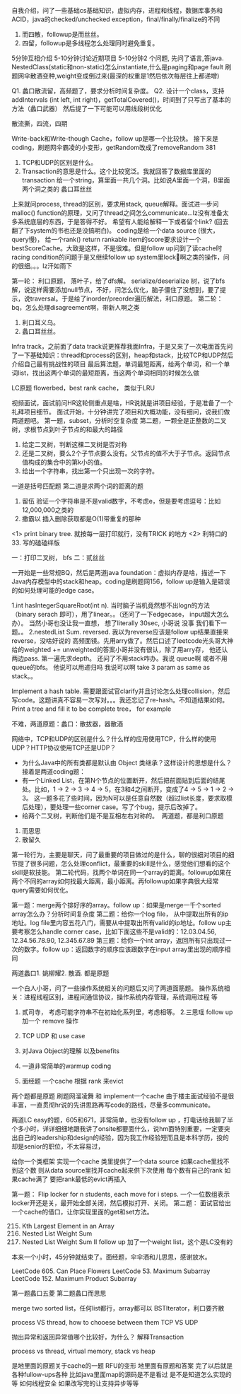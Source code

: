 自我介绍，问了一些基础cs基础知识，虚拟内存，进程和线程，数据库事务和ACID，java的checked/unchecked exception，final/finally/finalize的不同
1. 而四散，followup是而丝丝。
2. 四留，followup是多线程怎么处理同时避免重复。

5分钟互相介绍 5-10分钟讨论近期项目 5-10分钟2 个问题, 先问了语言,答java.
NestedClass(static和non-static)怎么instantiate,什么是paging和page fault
刷题网伞散酒变种,weight变成倒过来(最深的权重是1然后依次每层往上都递增)

Q1. 蠡口散流留，高频题了，要求分析时间复杂度。
Q2. 设计一个class，支持addIntervals (int left, int right)，getTotalCovered()，时间到了只写出了基本的方法‍‍‍‌‍‍‍‍‍‌‍‍‌‍‌‍‌‍‍（蠡口武器）
然后提了一下可能可以用线段树优化

散流撕，四流，四期

Write-back和Write-though Cache，follow up是哪一个比较快。
接下来是coding，刷题网伞霸凌的小变形，getRandom改成了removeRandom
381

1. TCP和UDP的区别是什么。
2. Transaction的意思是什么。这个比较宽泛。我就回答了数据库里面的transaction
给一个string，算里面一共几个洞。比如说A里面一个洞，B里面两个洞之类的
蠡口耳丝丝

上来就问process, thread的区别，要求用stack, queue解释。面试进一步问malloc() function的原理，又问了thread之间怎么communicate...lz没有准备太多系统底层的东西，于是答得不好。 希望有人能给解释一下或者留个link? (回去翻了下system的书也还是没搞明白)。
coding是给一个data source (很大，query慢)， 给一个rank() return rankable item的score要求设计一个bestScoreCache。大致是这样，不是很难。但是fo‍‍‍‌‍‍‍‍‍‌‍‍‌‍‌‍‌‍‍llow up问到了读cache时racing condition的问题于是又继续follow up system里lock啊之类的操作，问的很细。。。lz汗如雨下

第一轮： 利口原题， 落叶子，给了dfs解。 serialize/deserialize 树，说了bfs解，说这样需要添加null节点，不好，问怎么优化，脑子僵住了没想到，要了提示，说traversal。于是给了inorder/preorder遍历解法，利‍‍‍‌‍‍‍‍‍‌‍‍‌‍‌‍‌‍‍口原题。
第二轮： bq，怎么处理disagreement啊，带新人啊之类

1. 利口耳义乌。
2. 蠡口耳丝丝。


Infra track，之前面了data track说更推荐我面Infra，于是又来了一次电面首先问了一下基础知识：thread和process的区别，heap和stack，比较TCP和UDP然后介绍自己最有挑战性的项目
最后算法题，单词最短距离，给两个单词，和一个单词list，找出这两个单词的最短距离，当这两个单词相同的时候怎么做

LC原题 flowerbed，best rank cache， 类似于LRU


视频面试，面试前问HR这轮侧重点是啥，HR说就是讲项目经验，于是准备了一个礼拜项目细节。
面试开始，十分钟讲完了项目和大概功能，没有细问，说我们做两道题吧。
第一题，subset，分析时空复杂度
第二题，一颗全是正整数的二叉树，求根节点到叶子节点的和最大的路径

1. 给定二叉树，判断这棵二叉树是否对称
2. 还是二叉树，要么2个子节点要么没有。父节点的值不大于子节点。返回节点值构成的集合中的第k小的值。
3. 给出一个字符串，找出第一个只出现一次的字符。

一道是括号匹配题
第二道是求两个词的距离的题

1. 留伍 验证一个字符串是不是valid数字，不考虑e，但是要考虑逗号：比如12,000,000之类的
2. 撒霸以 插入删除获取都是O(1)带重复的那种

<1> print binary tree.   就按每一层打印就行，没有TRICK 的地方
<2> 利特口的 33. 写的磕磕绊版

一：打印二叉树， bfs
二：贰丝丝

一开始是一些常规BQ，然后是两道java foundation：虚拟内存是啥，描述一下Java内存模型中的stack和heap。coding是刷题网156，foll‍‍‍‌‍‍‍‍‍‌‍‍‌‍‌‍‌‍‍ow up是输入是错误的如何处理可能的edge case。

1.int  hasIntegerSquareRoot(int n).   当时脑子当机竟然想不出logn的方法 （binary serach 即可），用了linear。。（还问了一下edgecase， input超大怎么办）。 当然小哥也没让我一直想， 想了literally 30sec, 小哥说 没事 我们看下一题。。
2.nestedList Sum.   reversed.  我以为reverse应该是follow up结果直接来reverse，没啥好说的 高频面镜。先用arry做了。然后口述了leetcode光头哥大神给的weighted += unweighted的答案小哥并没有很认，除了用arry存， 他还认 两边pass. 第一遍先求depth。 还问了不用stack咋办。我说 queue啊 或者不用queue的bfs。 他说可以用递归吗 我说可以啊  take 3 param  as same ‍‍‍‌‍‍‍‍‍‌‍‍‌‍‌‍‌‍‍as stack。。

Implement a hash table. 需要跟面试官clarify并且讨论怎么处理collision，然后写code。这题讲真不容易一次写对。。。我还忘记了re-hash。不知道结果如何。
Print a tree and fill it to be complete tree， for example

不难，两道原题：蠡口：散拔器，器散酒


 网络中，TCP和UDP的区别是什么？什么样的应用使用TCP，什么样的使用UDP？HTTP协议使用TCP还是UDP？
- 为什么Java中的所有类都是默认由 Object 类继承？这样设计的思想是什么？
接着是两道coding题：
- 有一个Linked List，在第N个节点的位置断开，然后把前面贴到后面的结尾处。比如，1 -> 2 -> 3 -> 4 -> 5，在3和4之间断开，变成了4 -> 5 -> 1 -> 2 -> 3。
这一题多花了些时间，因为N可以是任意自然数（超过list长度，要求取模后处理），要处理一些corner case。写了个bug，提示后改掉了。
- 给两个二叉树，判断他们是不是互相左右对称的。
‍‍‍‌‍‍‍‍‍
两道题，都是利口原题
1. 而思思
2. 散留久

第一轮行为，主要是聊天，问了最重要的项目做过的是什么，聊的很细对项目的细节提了很多问题，怎么处理conflict，最重要的skill是什么，感觉他们想看的这个skill是软技能。
第二轮代码，找两个单词在同一个array的距离。followup如果在两个不同的array如何找最大距离，最小距离。再followup如果字典很大经常query需要如何优化。

第一题：merge两个排好序的array。follow up：如果是merge一千个sorted array怎么办？分析时间复杂度
第二题：给你一个log file， 从中提取出所有的ip地址。log file里内容五花八门，需要从中提取出所有valid的ip地址。follow up主要考察怎么handle corner case，比如下面这些不是valid的：12.03.04.56, 1‍‍‍‌‍‍‍‍‍‌‍‍‌‍‌‍‌‍‍2.34.56.78.90, 12.345.67.89
第三题：给你一个int array，返回所有只出现过一次的数字。follow up：返回数字的顺序应该跟数字在input array里出现的顺序相同


两道蠡口1. 姚柳耀2. 散酒. 都是原题

一个白人小哥，问了一些操作系统相关的问题后又问了两道面筋题。
操作系统相关：进程线程区别，进程间通信协议，操作系统内存管理，系统调用过程 等
1. 貳司寺， 考虑可能字符串不在初始化系列里，考虑相等。 2.三思瑶 follow up 加一个 remove 操作

1. TCP UDP 和 use case
2. 对Java Object的理解 以及benefits
3. 一道非常简单的warmup coding
4. 面经题 一个cache 根据 rank 来evict

两个题都是原题 刷题网溜凌舞 和 implement一个cache
由于楼主面试经验不是很丰富，一直贯彻hr说的先讲思路再写code的路线，尽量多communicate。

两道LC easy的题，605和671，非常简单，也没有follow up
，打电话给我聊了半个多小时，详详细细地跟我讲了onsite都要面什么，说hm面特别重要，一定要突出自己的leadership和design的经验，因为我工作经验短而且是本科学历，投的却是senior的职位，不太容易过，

给你一个类框架 实现一个cache 类里提供了一个data source 如果cache里找不到这个数 则从data source里找并cache起来供下次使用 每个数有自‍‍‍‌‍‍‍‍‍‌‍‍‌‍‌‍‌‍‍己的rank 如果cache满了 要把rank最低的evict再插入

第一题： Flip locker for n students, each move for i steps.  一个一位数组表示locker开还是关，最开始全部关闭，然后模拟打开、关闭。
第二题： 面试官给出一个cache的借口，让你实现里面的get和set方法。


215. Kth Largest Element in an Array
339. Nested List Weight Sum
364. Nested List Weight Sum II
follow up 加了一个weigh‍‍‍‌‍‍‍‍‍‌‍‍‌‍‌‍‌‍‍t list，这个是LC没有的

本来一个小时，45分钟就结束了。面经题，伞伞酒和儿思思，感谢放水。

LeetCode 605. Can Place Flowers
LeetCode 53. Maximum Subarray
LeetCode 152. Maximum Product Subarray

第一题蠡口五菱
第二题蠡口而思思

merge two sorted list，任何list都行，array都可以
BSTIterator，利口要齐散

process VS thread,  how to chooese between them   TCP VS UDP

抛出异常和返回异常值哪个比较好，为什么？
解释Transaction

process vs thread, virtual memory, stack vs heap

是地里面的原题关于cache的一题 RFU的变形 地里面有原题和答案 完了以后就是各种fullow-ups各种 比如java里面map的源码是不是看过 是不是知道怎么实现的等 如何线程‍‍‍‌‍‍‍‍‍‌‍‍‌‍‌‍‌‍‍安全 如果改写完的让支持异步等等
